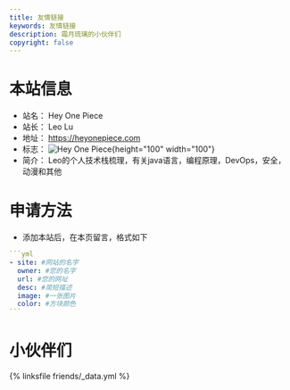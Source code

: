 ```yaml
---
title: 友情链接
keywords: 友情链接
description: 霜月琉璃的小伙伴们
copyright: false
---
```


# 本站信息
- 站名： Hey One Piece
- 站长： Leo Lu
- 地址： https://heyonepiece.com
- 标志： ![Hey One Piece](https://tva2.sinaimg.cn/large/aff02bd7ly8h0ulx2mtvfj20b40b4wf6.jpg){height="100" width="100"}
- 简介： Leo的个人技术栈梳理，有关java语言，编程原理，DevOps，安全，动漫和其他

# 申请方法
- 添加本站后，在本页留言，格式如下

~~~yml
```yml
- site: #网站的名字
  owner: #您的名字
  url: #您的网址
  desc: #简短描述
  image: #一张图片
  color: #方块颜色
```
~~~

# 小伙伴们
{% linksfile friends/_data.yml %}

